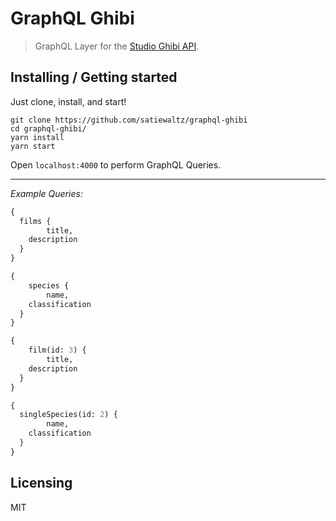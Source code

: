 # GraphQL Ghibi
> GraphQL Layer for the [Studio Ghibi API](https://ghibliapi.herokuapp.com).

## Installing / Getting started

Just clone, install, and start!

```shell
git clone https://github.com/satiewaltz/graphql-ghibi
cd graphql-ghibi/
yarn install
yarn start
```

Open `localhost:4000` to perform GraphQL Queries.

---

*Example Queries:*

```graphql
{
  films {
		title,
    description
  }
}

{
	species {
		name,
    classification
  }
}

{
	film(id: 3) {
		title,
    description
  }
}

{
  singleSpecies(id: 2) {
		name,
    classification
  }
}
```

## Licensing

MIT
